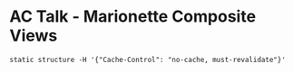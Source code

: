 # AC Talk - Marionette Composite Views


```
static structure -H '{"Cache-Control": "no-cache, must-revalidate"}'
```
